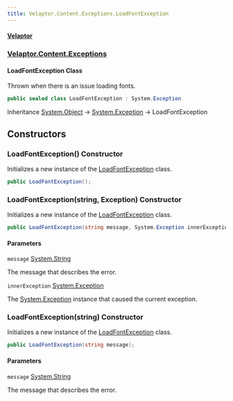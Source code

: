 ```yaml
---
title: Velaptor.Content.Exceptions.LoadFontException
---
```


#### [Velaptor](Namespaces.md 'Velaptor Namespaces')
### [Velaptor.Content.Exceptions](Velaptor.Content.Exceptions.md 'Velaptor.Content.Exceptions')

#### LoadFontException Class

Thrown when there is an issue loading fonts.

```csharp
public sealed class LoadFontException : System.Exception
```

Inheritance [System.Object](https://docs.microsoft.com/en-us/dotnet/api/System.Object 'System.Object') → [System.Exception](https://docs.microsoft.com/en-us/dotnet/api/System.Exception 'System.Exception') → LoadFontException
## Constructors

<a name='Velaptor.Content.Exceptions.LoadFontException.LoadFontException()'></a>

### LoadFontException() Constructor

Initializes a new instance of the [LoadFontException](Velaptor.Content.Exceptions.LoadFontException.md 'Velaptor.Content.Exceptions.LoadFontException') class.

```csharp
public LoadFontException();
```

<a name='Velaptor.Content.Exceptions.LoadFontException.LoadFontException(string,System.Exception)'></a>

### LoadFontException(string, Exception) Constructor

Initializes a new instance of the [LoadFontException](Velaptor.Content.Exceptions.LoadFontException.md 'Velaptor.Content.Exceptions.LoadFontException') class.

```csharp
public LoadFontException(string message, System.Exception innerException);
```
#### Parameters

<a name='Velaptor.Content.Exceptions.LoadFontException.LoadFontException(string,System.Exception).message'></a>

`message` [System.String](https://docs.microsoft.com/en-us/dotnet/api/System.String 'System.String')

The message that describes the error.

<a name='Velaptor.Content.Exceptions.LoadFontException.LoadFontException(string,System.Exception).innerException'></a>

`innerException` [System.Exception](https://docs.microsoft.com/en-us/dotnet/api/System.Exception 'System.Exception')

The [System.Exception](https://docs.microsoft.com/en-us/dotnet/api/System.Exception 'System.Exception') instance that caused the current exception.

<a name='Velaptor.Content.Exceptions.LoadFontException.LoadFontException(string)'></a>

### LoadFontException(string) Constructor

Initializes a new instance of the [LoadFontException](Velaptor.Content.Exceptions.LoadFontException.md 'Velaptor.Content.Exceptions.LoadFontException') class.

```csharp
public LoadFontException(string message);
```
#### Parameters

<a name='Velaptor.Content.Exceptions.LoadFontException.LoadFontException(string).message'></a>

`message` [System.String](https://docs.microsoft.com/en-us/dotnet/api/System.String 'System.String')

The message that describes the error.
